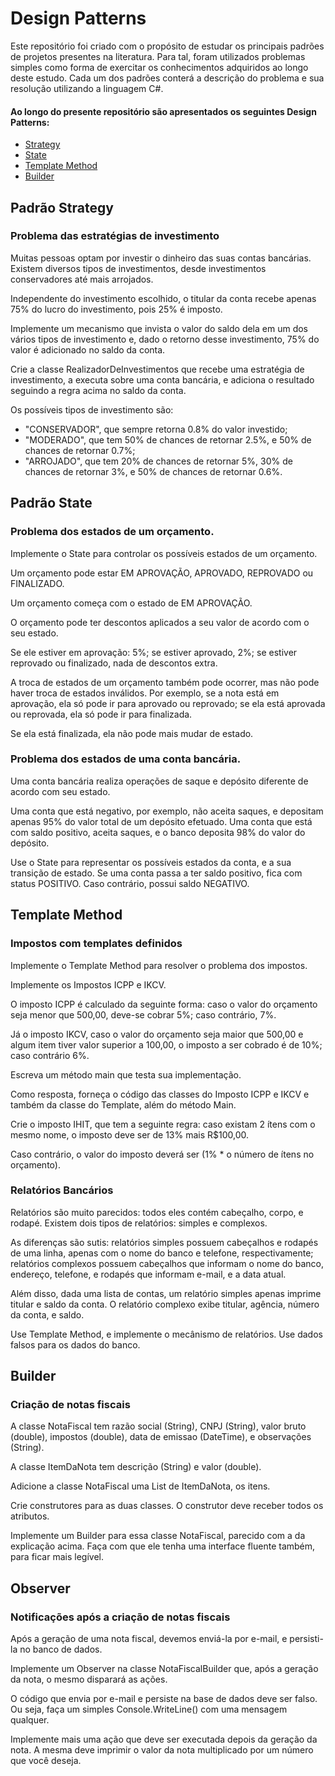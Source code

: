 # Design Patterns

Este repositório foi criado com o propósito de estudar os principais padrões de projetos presentes na literatura. Para tal, foram utilizados problemas simples como forma de exercitar os conhecimentos adquiridos ao longo deste estudo. Cada um dos padrões conterá a descrição do problema e sua resolução utilizando a linguagem C#.


<a name="ancora"></a>
#### Ao longo do presente repositório são apresentados os seguintes Design Patterns:
- [Strategy](#strategy)
- [State](#state)
- [Template Method](#template)
- [Builder](#builder)

## Padrão Strategy
<div id = "strategy">

### Problema das estratégias de investimento

Muitas pessoas optam por investir o dinheiro das suas contas bancárias. Existem diversos tipos de investimentos, desde investimentos conservadores até mais arrojados.

Independente do investimento escolhido, o titular da conta recebe apenas 75% do lucro do investimento, pois 25% é imposto.

Implemente um mecanismo que invista o valor do saldo dela em um dos vários tipos de investimento e, dado o retorno desse investimento, 75% do valor é adicionado no saldo da conta.

Crie a classe RealizadorDeInvestimentos que recebe uma estratégia de investimento, a executa sobre uma conta bancária, e adiciona o resultado seguindo a regra acima no saldo da conta.

Os possíveis tipos de investimento são:

- "CONSERVADOR", que sempre retorna 0.8% do valor investido;
- "MODERADO", que tem 50% de chances de retornar 2.5%, e 50% de chances de retornar 0.7%;
- "ARROJADO", que tem 20% de chances de retornar 5%, 30% de chances de retornar 3%, e 50% de chances de retornar 0.6%.

</div>

## Padrão State
<div id = "state">

### Problema dos estados de um orçamento.

Implemente o State para controlar os possíveis estados de um orçamento.

Um orçamento pode estar EM APROVAÇÃO, APROVADO, REPROVADO ou FINALIZADO.

Um orçamento começa com o estado de EM APROVAÇÃO.

O orçamento pode ter descontos aplicados a seu valor de acordo com o seu estado.

Se ele estiver em aprovação: 5%; se estiver aprovado, 2%; se estiver reprovado ou finalizado, nada de descontos extra.

A troca de estados de um orçamento também pode ocorrer, mas não pode haver troca de estados inválidos. Por exemplo, se a nota está em aprovação, ela só pode ir para aprovado ou reprovado; se ela está aprovada ou reprovada, ela só pode ir para finalizada.

Se ela está finalizada, ela não pode mais mudar de estado.

### Problema dos estados de uma conta bancária.
Uma conta bancária realiza operações de saque e depósito diferente de acordo com seu estado.

Uma conta que está negativo, por exemplo, não aceita saques, e depositam apenas 95% do valor total de um depósito efetuado. Uma conta que está com saldo positivo, aceita saques, e o banco deposita 98% do valor do depósito.

Use o State para representar os possíveis estados da conta, e a sua transição de estado. Se uma conta passa a ter saldo positivo, fica com status POSITIVO. Caso contrário, possui saldo NEGATIVO.

</div>

## Template Method

<div id = "template">

### Impostos com templates definidos

Implemente o Template Method para resolver o problema dos impostos.

Implemente os Impostos ICPP e IKCV.

O imposto ICPP é calculado da seguinte forma: caso o valor do orçamento seja menor que 500,00, deve-se cobrar 5%; caso contrário, 7%.

Já o imposto IKCV, caso o valor do orçamento seja maior que 500,00 e algum item tiver valor superior a 100,00, o imposto a ser cobrado é de 10%; caso contrário 6%.

Escreva um método main que testa sua implementação.

Como resposta, forneça o código das classes do Imposto ICPP e IKCV e também da classe do Template, além do método Main.

Crie o imposto IHIT, que tem a seguinte regra: caso existam 2 ítens com o mesmo nome, o imposto deve ser de 13% mais R$100,00.

Caso contrário, o valor do imposto deverá ser (1% * o número de ítens no orçamento).

### Relatórios Bancários

Relatórios são muito parecidos: todos eles contém cabeçalho, corpo, e rodapé. Existem dois tipos de relatórios: simples e complexos.

As diferenças são sutis: relatórios simples possuem cabeçalhos e rodapés de uma linha, apenas com o nome do banco e telefone, respectivamente; relatórios complexos possuem cabeçalhos que informam o nome do banco, endereço, telefone, e rodapés que informam e-mail, e a data atual.

Além disso, dada uma lista de contas, um relatório simples apenas imprime titular e saldo da conta. O relatório complexo exibe titular, agência, número da conta, e saldo.

Use Template Method, e implemente o mecânismo de relatórios. Use dados falsos para os dados do banco.

</div>

## Builder
<div id = "builder">

### Criação de notas fiscais
A classe NotaFiscal tem razão social (String), CNPJ (String), valor bruto (double), impostos (double), data de emissao (DateTime), e observações (String).

A classe ItemDaNota tem descrição (String) e valor (double).

Adicione a classe NotaFiscal uma List de ItemDaNota, os itens.

Crie construtores para as duas classes. O construtor deve receber todos os atributos.

Implemente um Builder para essa classe NotaFiscal, parecido com a da explicação acima. Faça com que ele tenha uma interface fluente também, para ficar mais legível.

</div></div>


## Observer

### Notificações após a criação de notas fiscais
Após a geração de uma nota fiscal, devemos enviá-la por e-mail, e persisti-la no banco de dados.

Implemente um Observer na classe NotaFiscalBuilder que, após a geração da nota, o mesmo disparará as ações.

O código que envia por e-mail e persiste na base de dados deve ser falso. Ou seja, faça um simples Console.WriteLine() com uma mensagem qualquer.

Implemente mais uma ação que deve ser executada depois da geração da nota. A mesma deve imprimir o valor da nota multiplicado por um número que você deseja.